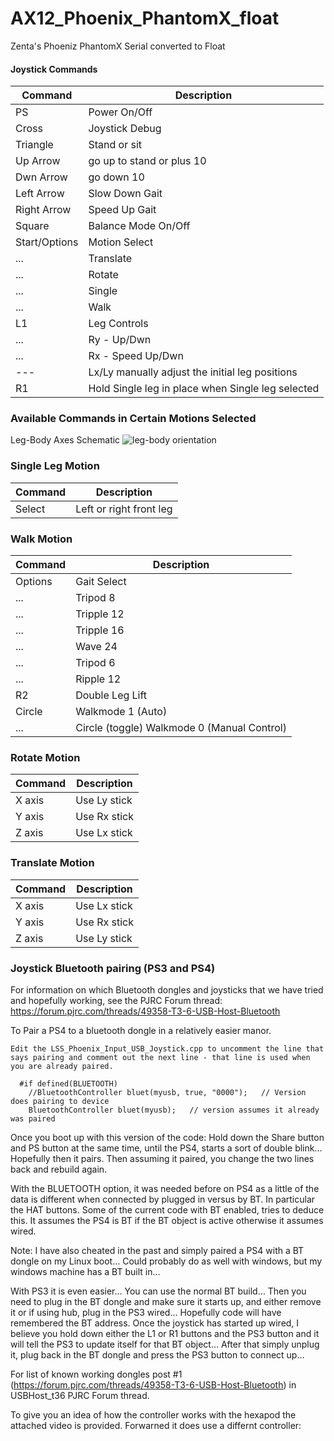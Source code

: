 # AX12_Phoenix_PhantomX_float
Zenta's Phoeniz PhantomX Serial converted to Float
#### Joystick Commands

Command | Description
------------ | -------------
PS | Power On/Off
Cross | Joystick Debug
Triangle | Stand or sit
Up Arrow | go up to stand or plus 10
Dwn Arrow | go down 10
Left Arrow | Slow Down Gait
Right Arrow | Speed Up Gait
Square | Balance Mode On/Off
Start/Options | Motion Select
... | Translate
... | Rotate
... | Single
... | Walk
L1 | Leg Controls
... | Ry - Up/Dwn
... | Rx - Speed Up/Dwn
--- | Lx/Ly  manually adjust the initial leg positions
R1 | Hold Single leg in place when Single leg selected

### Available Commands in Certain Motions Selected

  Leg-Body Axes Schematic
  ![leg-body orientation](https://github.com/mjs513/LSS_Phoenix_BT/blob/main/LSS_PhoenixUSBJoystick/images/Leg-axis-orientation.png)

  ### Single Leg Motion 
Command | Description
------------ | -------------
Select | Left or right front leg
    
  ### Walk Motion
Command | Description
------------ | -------------
Options | Gait Select
... | Tripod 8
... | Tripple 12
... | Tripple 16
... | Wave 24
... | Tripod 6
... |  Ripple 12
R2 | Double Leg Lift
Circle | Walkmode 1 (Auto)
... | Circle (toggle) Walkmode 0 (Manual Control)

  ### Rotate Motion
Command | Description
------------ | -------------
X axis | Use Ly stick
Y axis | Use Rx stick
Z axis | Use Lx stick
  
  ### Translate Motion
Command | Description
------------ | -------------
X axis | Use Lx stick
Y axis | Use Rx stick
Z axis | Use Ly stick

  
### Joystick Bluetooth pairing (PS3 and PS4)

For information on which Bluetooth dongles and joysticks that we have tried and 
hopefully working, see the PJRC Forum thread: https://forum.pjrc.com/threads/49358-T3-6-USB-Host-Bluetooth

To Pair a PS4 to a bluetooth dongle in a relatively easier manor. 

    Edit the LSS_Phoenix_Input_USB_Joystick.cpp to uncomment the line that says pairing and comment out the next line - that line is used when you are already paired.

```
  #if defined(BLUETOOTH)
    //BluetoothController bluet(myusb, true, "0000");   // Version does pairing to device
    BluetoothController bluet(myusb);   // version assumes it already was paired
```

Once you boot up with this version of the code:
Hold down the Share button and PS button at the same time, until the PS4, starts a sort of double blink… Hopefully then it pairs. Then assuming it paired, you change the two lines back and rebuild again.

With the BLUETOOTH option, it was needed before on PS4 as a little of the data is different when connected by plugged in versus by BT. In particular the HAT buttons. Some of the current code with BT enabled, tries to deduce this. It assumes the PS4 is BT if the BT object is active otherwise it assumes wired.

Note: I have also cheated in the past and simply paired a PS4 with a BT dongle on my Linux boot… Could probably do as well with windows, but my windows machine has a BT built in…

With PS3 it is even easier… You can use the normal BT build… Then you need to plug in the BT dongle and make sure it starts up, and either remove it or if using hub, plug in the PS3 wired… Hopefully code will have remembered the BT address. Once the joystick has started up wired, I believe you hold down either the L1 or R1 buttons and the PS3 button and it will tell the PS3 to update itself for that BT object… After that simply unplug it, plug back in the BT dongle and press the PS3 button to connect up…
  
For list of known working dongles post #1 (https://forum.pjrc.com/threads/49358-T3-6-USB-Host-Bluetooth) in USBHost_t36 PJRC Forum thread.
  
To give you an idea of how the controller works with the hexapod the attached video is provided.  Forwarned it does use a differnt controller:
